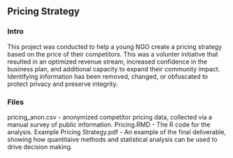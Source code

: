 ## Pricing Strategy  

### Intro  
This project was conducted to help a young NGO create a pricing strategy based on the price of their competitors. This was a volunter initiative that resulted in an optimized revenue stream, increased confidence in the business plan, and additional capacity to expand their community impact. Identifying information has been removed, changed, or obfuscated to protect privacy and preserve integrity.

### Files  
pricing_anon.csv - anonymized competitor pricing data, collected via a manual survey of public information.
Pricing.RMD - The R code for the analysis.
Example Pricing Strategy.pdf - An example of the final deliverable, showing how quantitaive methods and statistical analysis can be used to drive decision making.
